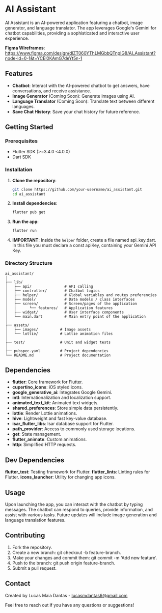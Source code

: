 # AI Assistant

AI Assistant is an AI-powered application featuring a chatbot, image generator, and language translator. The app leverages Google's Gemini for chatbot capabilities, providing a sophisticated and interactive user experience.

**Figma Wireframes**: https://www.figma.com/design/dlZT060YThLMGbbQTnpIG8/AI_Assistant?node-id=0-1&t=YCEl0KAmG7deYt5n-1

## Features

- **Chatbot**: Interact with the AI-powered chatbot to get answers, have conversations, and receive assistance.
- **Image Generator** (Coming Soon): Generate images using AI.
- **Language Translator** (Coming Soon): Translate text between different languages.
- **Save Chat History**: Save your chat history for future reference.

## Getting Started

### Prerequisites

- Flutter SDK (>=3.4.0 <4.0.0)
- Dart SDK

### Installation

1. **Clone the repository**:

   ```bash
   git clone https://github.com/your-username/ai_assistant.git
   cd ai_assistant
   ```

2. **Install dependencies**:

   ```bash
   flutter pub get
   ```

3. **Run the app**:
   ```bash
   flutter run
   ```
4. **IMPORTANT**:
   Inside the `helper` folder, create a file named api_key.dart. In this file you must declare a const apiKey, containing your Gemini API Key.

### Directory Structure

```
ai_assistant/
│
├── lib/
│   ├── api/               # API calling
│   ├── controller/        # Chatbot logics
│   ├── helper/            # Global variables and routes preferencies
│   ├── model/             # Data models / class interfaces
│   ├── screen/            # Screen/pages of the application
│   |      └── features/   # Application features
│   ├── widget/            # User interface components
│   └── main.dart          # Main entry point of the application
│
├── assets/
│   ├── images/          # Image assets
│   └── lottie/          # Lottie animation files
│
├── test/                # Unit and widget tests
│
├── pubspec.yaml         # Project dependencies
└── README.md            # Project documentation
```

## Dependencies

- **flutter**: Core framework for Flutter.
- **cupertino_icons**: iOS styled icons.
- **google_generative_ai**: Integrates Google Gemini.
- **intl**: Internationalization and localization support.
- **animated_text_kit**: Animated text widgets.
- **shared_preferences**: Store simple data persistently.
- **lottie**: Render Lottie animations.
- **hive**: Lightweight and fast key-value database.
- **isar_flutter_libs**: Isar database support for Flutter.
- **path_provider**: Access to commonly used storage locations.
- **get**: State management.
- **flutter_animate**: Custom animations.
- **http**: Simplified HTTP requests.

## Dev Dependencies

**flutter_test**: Testing framework for Flutter.
**flutter_lints**: Linting rules for Flutter.
**icons_launcher**: Utility for changing app icons.

## Usage

Upon launching the app, you can interact with the chatbot by typing messages. The chatbot can respond to queries, provide information, and assist with various tasks. Future updates will include image generation and language translation features.

## Contributing

1. Fork the repository.
2. Create a new branch: git checkout -b feature-branch.
3. Make your changes and commit them: git commit -m 'Add new feature'.
4. Push to the branch: git push origin feature-branch.
5. Submit a pull request.

## Contact

Created by Lucas Maia Dantas - lucasmdantas9@gmail.com

Feel free to reach out if you have any questions or suggestions!
